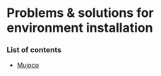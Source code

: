 # Problems & solutions for environment installation

### List of contents

- [Mujoco](https://github.com/Haoyuelll/env_installation/blob/main/mujoco.md)


